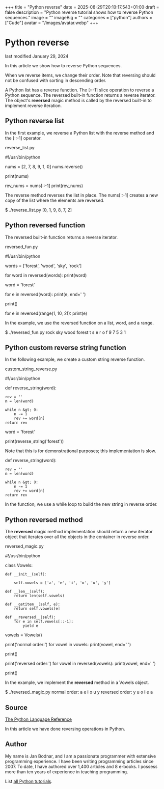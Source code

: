 +++
title = "Python reverse"
date = 2025-08-29T20:10:17.543+01:00
draft = false
description = "Python reverse tutorial shows how to reverse Python sequences."
image = ""
imageBig = ""
categories = ["python"]
authors = ["Cude"]
avatar = "/images/avatar.webp"
+++

# Python reverse

last modified January 29, 2024

In this article we show how to reverse Python sequences.

When we reverse items, we change their order. Note that reversing should not be
confused with sorting in descending order.

A Python list has a reverse function. The [::-1]
slice operation to reverse a Python sequence.
The reversed built-in function returns a reverse iterator.
The object's __reversed__ magic method is called by the
reversed built-in to implement reverse iteration.

## Python reverse list

In the first example, we reverse a Python list with the reverse
method and the [::-1] operator.

reverse_list.py
  

#!/usr/bin/python

nums = [2, 7, 8, 9, 1, 0]
nums.reverse()

print(nums)

rev_nums = nums[::-1]
print(rev_nums)

The reverse method reverses the list in place.
The nums[::-1] creates a new copy of the list where the
elements are reversed.

$ ./reverse_list.py
[0, 1, 9, 8, 7, 2]

## Python reversed function

The reversed built-in function returns a reverse iterator.

reversed_fun.py
  

#!/usr/bin/python

words = ['forest', 'wood', 'sky', 'rock']

for word in reversed(words):
    print(word)

word = 'forest'

for e in reversed(word):
    print(e, end=' ')

print()

for e in reversed(range(1, 10, 2)):
    print(e)

In the example, we use the reversed function on a list,
word, and a range.

$ ./reversed_fun.py
rock
sky
wood
forest
t s e r o f
9
7
5
3
1

## Python custom reverse string function

In the following example, we create a custom string reverse function.

custom_string_reverse.py
  

#!/usr/bin/python

def reverse_string(word):

    rev = ''
    n = len(word)

    while n &gt; 0:
        n -= 1
        rev += word[n]
    return rev

word = 'forest'

print(reverse_string('forest'))

Note that this is for demonstrational purposes; this implementation is slow.

def reverse_string(word):

    rev = ''
    n = len(word)

    while n &gt; 0:
        n -= 1
        rev += word[n]
    return rev

In the function, we use a while loop to build the new string in
reverse order.

## Python __reversed__ method

The __reversed__ magic method implementation should
return a new iterator object that iterates over all the objects in the
container in reverse order.

reversed_magic.py
  

#!/usr/bin/python

class Vowels:

    def __init__(self):

        self.vowels = ['a', 'e', 'i', 'o', 'u', 'y']

    def __len__(self):
        return len(self.vowels)

    def __getitem__(self, e):
        return self.vowels[e]

    def __reversed__(self):
        for e in self.vowels[::-1]:
            yield e

vowels = Vowels()

print('normal order:')
for vowel in vowels:
    print(vowel, end=' ')

print()

print('reversed order:')
for vowel in reversed(vowels):
    print(vowel, end=' ')

print()

In the example, we implement the __reversed__ method in a
Vowels object.

$ ./reversed_magic.py
normal order:
a e i o u y
reversed order:
y u o i e a

## Source

[The Python Language Reference](https://docs.python.org/3/reference/index.html)

In this article we have done reversing operations in Python.

## Author

My name is Jan Bodnar, and I am a passionate programmer with extensive
programming experience. I have been writing programming articles since 2007.
To date, I have authored over 1,400 articles and 8 e-books. I possess more
than ten years of experience in teaching programming.

List [all Python tutorials](/python/).